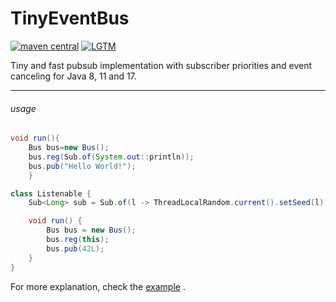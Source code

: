# TinyEventBus

[![maven central](https://maven-badges.herokuapp.com/maven-central/lol.hub/TinyEventBus/badge.svg)](https://search.maven.org/artifact/lol.hub/TinyEventBus) [![LGTM](https://img.shields.io/lgtm/grade/java/github/nothub/TinyEventBus?label=code%20quality&logo=lgtm)](https://lgtm.com/projects/g/nothub/TinyEventBus)

Tiny and fast pubsub implementation with subscriber priorities and event canceling for Java 8, 11 and 17.

---

###### usage

```java
void run(){
    Bus bus=new Bus();
    bus.reg(Sub.of(System.out::println));
    bus.pub("Hello World!");
    }
```

```java
class Listenable {
    Sub<Long> sub = Sub.of(l -> ThreadLocalRandom.current().setSeed(l));

    void run() {
        Bus bus = new Bus();
        bus.reg(this);
        bus.pub(42L);
    }
}
```

For more explanation, check
the [example](https://github.com/nothub/TinyEventBus/blob/master/src/test/java/lol/hub/tinyeventbus/example/Example.java)
.
